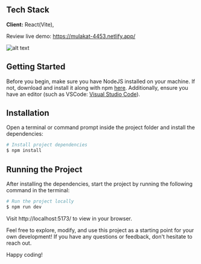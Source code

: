 

## Tech Stack

**Client:** React(Vite), 

Review live demo: https://mulakat-4453.netlify.app/

![alt text](public/screenshots/ss1.png.png)

## Getting Started

Before you begin, make sure you have NodeJS installed on your machine. If not, download and install it along with npm [here](https://nodejs.org/en/). Additionally, ensure you have an editor (such as VSCode: [Visual Studio Code](https://code.visualstudio.com/)).

## Installation

Open a terminal or command prompt inside the project folder and install the dependencies:

```Bash
# Install project dependencies
$ npm install
```

## Running the Project

After installing the dependencies, start the project by running the following command in the terminal:

```Bash
# Run the project locally
$ npm run dev
```

Visit http://localhost:5173/ to view in your browser.

Feel free to explore, modify, and use this project as a starting point for your own development! If you have any questions or feedback, don't hesitate to reach out.

Happy coding!

